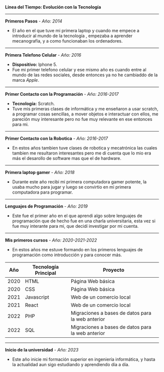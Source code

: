  **Línea del Tiempo: Evolución con la Tecnología**

---

**Primeros Pasos** - *Año: 2014*
- El año en el que tuve mi primera laptop y cuando me empece a introducir al mundo de la tecnología ,
empezaba a aprender mecanografía, y a como funcionaban los ordenadores.

---

**Primera Telefono Celular** - *Año: 2016*
- **Dispositivo:** Iphone 5.
- Fue mi primer telefono celular y ese mismo año es cuando entre al mundo de las redes sociales, desde entonces ya no he cambiaddo de la marca *Apple*.

---

**Primer Contacto con la Programación** - *Año: 2016-2017*
- **Tecnología:** Scratch.
- Tuve mis primeras clases de informática y me enseñaron a usar scratch, a programar cosas sencillas, a mover objetos e interactuar con ellos, me pareción muy interesante pero no fue muy relevante en ese entonces para mi.

---

**Primer Contacto con la Robotica** - *Año: 2016-2017*
- En estos años tambien tuve clases de robotica y mecatrónica las cuales tambien me resultaron interesantes pero me di cuenta que lo mio era más el desarollo de software mas que el de hardware.

---

**Primera laptop gamer** - *Año: 2018*
- Durante este año recibi mi primera computadora gamer potente, la usaba mucho para jugar y luego se convirtio en mi primera computadora para programar.

---

**Lenguajes de Programación** - *Año: 2019*
- Este fue el primer año en el que aprendi algo sobre lenguajes de programación que de hecho fue en una charla universitaria, esta vez si fue muy interante para mi, que decidí investigar por mi cuenta. 

---

**Mis primeros cursos** - *Año: 2020-2021-2022*
- En estos años me estuve formando en los primeros lenguajes de programación como introducción y para conocer más.

| Año  | Tecnología Principal     | Proyecto                                           |
|------|--------------------------|----------------------------------------------------|
| 2020 | HTML                     | Página Web básica                                  |
| 2020 | CSS                      | Página Web básica                                  |
| 2021 | Javascript               | Web de un comercio local                           |
| 2021 | React                    | Web de un comercio local                           |
| 2022 | PHP                      | Migraciones a bases de datos para la web anterior  |
| 2022 | SQL                      | Migraciones a bases de datos para la web anterior  |

---

**Inicio de la universidad** - *Año: 2023*
- Este año inicie mi formación superior en ingeniería informática, y hasta la actualidad aun sigo estudiando y aprendiendo día a día.